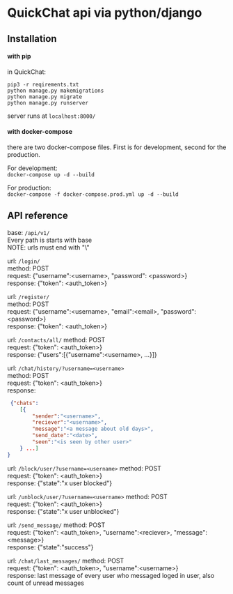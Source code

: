 # QuickChat api via python/django

## Installation
#### with pip
in QuickChat:

`pip3 -r reqirements.txt`  
`python manage.py makemigrations`  
`python manage.py migrate`  
`python manage.py runserver`  

server runs at `localhost:8000/`

#### with docker-compose
there are two docker-compose files. First is for development, second for the production. 

For development:   
`docker-compose up -d --build` 

For production:   
`docker-compose -f docker-compose.prod.yml up -d --build` 


## API reference
base: `/api/v1/`  
Every path is starts with base   
NOTE: urls must end with "\\"

url: `/login/`   
method: POST    
request: {"username":\<username\>, "password": \<password\>}  
response: {"token": \<auth_token\>}  

url: `/register/`  
method: POST    
request: {"username":\<username\>, "email":\<email\>, "password": \<password\>}  
response: {"token": \<auth_token\>}  

url: `/contacts/all/`
method: POST  
request:  {"token": \<auth_token\>}  
response: {"users":\[{"username":\<username\>, ...}\]}

url: `/chat/history/?username=<username>`   
method: POST  
request:  {"token": \<auth_token\>}  
response:
```json
 {"chats":   
    [{
        "sender":"<username>",   
        "reciever":"<username>",   
        "message":"<a message about old days>",   
        "send_date":"<date>",    
        "seen":"<is seen by other user>"
    } ...]
}

```

url: `/block/user/?username=<username>`
method: POST  
request:  {"token": \<auth_token\>}  
response:  {"state":"x user blocked"}

url: `/unblock/user/?username=<username>`
method: POST  
request:  {"token": \<auth_token\>}  
response:  {"state":"x user unblocked"}

url: `/send_message/`
method: POST  
request:  {"token": \<auth_token\>, "username":\<reciever\>, "message":\<message\>}  
response:  {"state":"success"}

url: `/chat/last_messages/`
method: POST  
request:  {"token": \<auth_token\>, "username":\<username\>}  
response:  last message of every user who messaged loged in user, also count of unread messages


